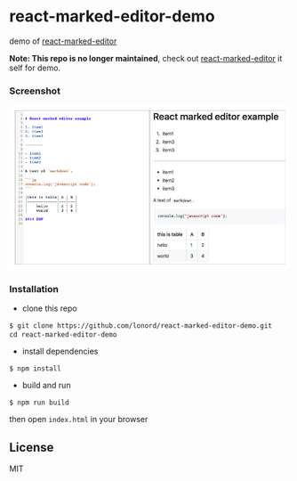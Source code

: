 # react-marked-editor-demo
demo of [react-marked-editor](https://github.com/lonord/react-marked-editor)

**Note: This repo is no longer maintained**, check out [react-marked-editor](https://github.com/lonord/react-marked-editor) it self for demo.

### Screenshot

![screenshot](screenshot.png)

### Installation

- clone this repo
```shell
$ git clone https://github.com/lonord/react-marked-editor-demo.git
cd react-marked-editor-demo
```

- install dependencies
```shell
$ npm install
```

- build and run
```shell
$ npm run build
```

then open `index.html` in your browser


## License

MIT